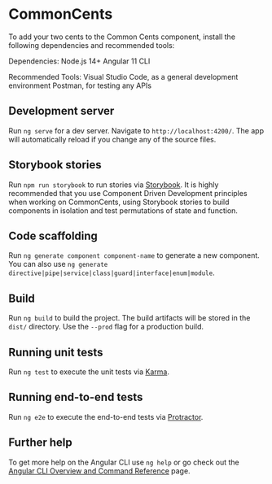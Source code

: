 # CommonCents

To add your two cents to the Common Cents component, install the following dependencies and recommended tools:

Dependencies:
	Node.js 14+
	Angular 11 CLI

Recommended Tools:
	Visual Studio Code, as a general development environment
	Postman, for testing any APIs

## Development server

Run `ng serve` for a dev server. Navigate to `http://localhost:4200/`. The app will automatically reload if you change any of the source files.

## Storybook stories

Run `npm run storybook` to run stories via [Storybook](https://storybook.js.org/). It is highly recommended that you use Component Driven Development principles when working on CommonCents, using Storybook stories to build components in isolation and test permutations of state and function.

## Code scaffolding

Run `ng generate component component-name` to generate a new component. You can also use `ng generate directive|pipe|service|class|guard|interface|enum|module`.

## Build

Run `ng build` to build the project. The build artifacts will be stored in the `dist/` directory. Use the `--prod` flag for a production build.

## Running unit tests

Run `ng test` to execute the unit tests via [Karma](https://karma-runner.github.io).

## Running end-to-end tests

Run `ng e2e` to execute the end-to-end tests via [Protractor](http://www.protractortest.org/).

## Further help

To get more help on the Angular CLI use `ng help` or go check out the [Angular CLI Overview and Command Reference](https://angular.io/cli) page.
